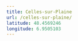 ```yaml
---
title: Celles-sur-Plaine
url: /celles-sur-plaine/
latitude: 48.4569246
longitude: 6.9505103
---
```

